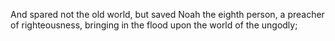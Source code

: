 And spared not the old world, but saved Noah the eighth person, a preacher of righteousness, bringing in the flood upon the world of the ungodly;
